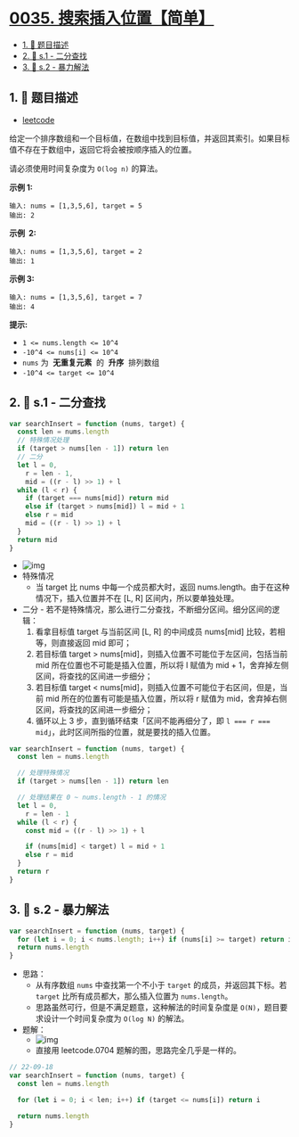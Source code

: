 # [0035. 搜索插入位置【简单】](https://github.com/tnotesjs/TNotes.leetcode/tree/main/notes/0035.%20%E6%90%9C%E7%B4%A2%E6%8F%92%E5%85%A5%E4%BD%8D%E7%BD%AE%E3%80%90%E7%AE%80%E5%8D%95%E3%80%91)

<!-- region:toc -->

- [1. 📝 题目描述](#1--题目描述)
- [2. 🎯 s.1 - 二分查找](#2--s1---二分查找)
- [3. 🎯 s.2 - 暴力解法](#3--s2---暴力解法)

<!-- endregion:toc -->

## 1. 📝 题目描述

- [leetcode](https://leetcode.cn/problems/search-insert-position/)

给定一个排序数组和一个目标值，在数组中找到目标值，并返回其索引。如果目标值不存在于数组中，返回它将会被按顺序插入的位置。

请必须使用时间复杂度为 `O(log n)` 的算法。

**示例 1:**

```
输入: nums = [1,3,5,6], target = 5
输出: 2
```

**示例  2:**

```
输入: nums = [1,3,5,6], target = 2
输出: 1
```

**示例 3:**

```
输入: nums = [1,3,5,6], target = 7
输出: 4
```

**提示:**

- `1 <= nums.length <= 10^4`
- `-10^4 <= nums[i] <= 10^4`
- `nums` 为  **无重复元素**  的  **升序**  排列数组
- `-10^4 <= target <= 10^4`


## 2. 🎯 s.1 - 二分查找

```javascript
var searchInsert = function (nums, target) {
  const len = nums.length
  // 特殊情况处理
  if (target > nums[len - 1]) return len
  // 二分
  let l = 0,
    r = len - 1,
    mid = ((r - l) >> 1) + l
  while (l < r) {
    if (target === nums[mid]) return mid
    else if (target > nums[mid]) l = mid + 1
    else r = mid
    mid = ((r - l) >> 1) + l
  }
  return mid
}
```

- ![img](https://cdn.jsdelivr.net/gh/tnotesjs/imgs@main/2024-11-03-21-30-01.png)
- 特殊情况
  - 当 target 比 nums 中每一个成员都大时，返回 nums.length。由于在这种情况下，插入位置并不在 [L, R] 区间内，所以要单独处理。
- 二分 - 若不是特殊情况，那么进行二分查找，不断细分区间。细分区间的逻辑：
  1. 看拿目标值 target 与当前区间 [L, R] 的中间成员 nums[mid] 比较，若相等，则直接返回 mid 即可；
  2. 若目标值 target > nums[mid]，则插入位置不可能位于左区间，包括当前 mid 所在位置也不可能是插入位置，所以将 l 赋值为 mid + 1，舍弃掉左侧区间，将查找的区间进一步细分；
  3. 若目标值 target < nums[mid]，则插入位置不可能位于右区间，但是，当前 mid 所在的位置有可能是插入位置，所以将 r 赋值为 mid，舍弃掉右侧区间，将查找的区间进一步细分；
  4. 循环以上 3 步，直到循环结束「区间不能再细分了，即 `l === r === mid`」，此时区间所指的位置，就是要找的插入位置。

```js
var searchInsert = function (nums, target) {
  const len = nums.length

  // 处理特殊情况
  if (target > nums[len - 1]) return len

  // 处理结果在 0 ~ nums.length - 1 的情况
  let l = 0,
    r = len - 1
  while (l < r) {
    const mid = ((r - l) >> 1) + l

    if (nums[mid] < target) l = mid + 1
    else r = mid
  }
  return r
}
```

## 3. 🎯 s.2 - 暴力解法

```javascript
var searchInsert = function (nums, target) {
  for (let i = 0; i < nums.length; i++) if (nums[i] >= target) return i
  return nums.length
}
```

- 思路：
  - 从有序数组 `nums` 中查找第一个不小于 `target` 的成员，并返回其下标。若 `target` 比所有成员都大，那么插入位置为 `nums.length`。
  - 思路虽然可行，但是不满足题意，这种解法的时间复杂度是 `O(N)`，题目要求设计一个时间复杂度为 `O(log N)` 的解法。
- 题解：
  - ![img](https://cdn.jsdelivr.net/gh/tnotesjs/imgs@main/2024-11-03-21-31-58.png)
  - 直接用 leetcode.0704 题解的图，思路完全几乎是一样的。

```js
// 22-09-18
var searchInsert = function (nums, target) {
  const len = nums.length

  for (let i = 0; i < len; i++) if (target <= nums[i]) return i

  return nums.length
}
```
